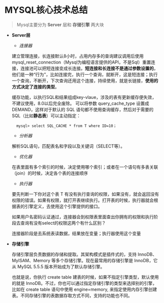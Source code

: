 # MYSQL核心技术总结



>   Mysql主要分为 **Server** 层和 **存储引擎** 两大块

- **Server层**
    - *连接器*

    建立管理连接，长连接默认8小时，占用内存多的查询建议调用后使用mysql_reset_connection（Mysql为编程语言提供的API，不是Sql）重置连接，连接池可以把短连接变成长连接。**短连接和长连接不是通过参数设置的**，他们是一种“行为”，比如连接完，执行一个查询，就断开，这是短连接；执行一个查询，不断开，下次查询还用这个连接，持续使用，就是长链接，**使用的方式决定了连接的类型**。

    缓存功能，以执行SQL和结果组成key-vlaue，涉及的表有更新缓存便失效，不建议使用，8.0以后完全废除。
    可以将参数 query_cache_type 设置成 DEMAND，这样对于默认的 SQL 语句都不使用查询缓存，然后对于需要的SQL（比如**静态表**）可以主动指定：
    ```
      mysql> select SQL_CACHE * from T where ID=10；
    ```
    - *分析器*

    解析SQL语句，匹配表名和字段以及关键词（SELECT等）。
    - *优化器*

    在表里面有多个索引的时候，决定使用哪个索引；或者在一个语句有多表关联（join）的时候，决定各个表的连接顺序
    - *执行器*

    要先判断一下你对这个表 T 有没有执行查询的权限，如果没有，就会返回没有权限的错误。如果有权限，就打开表继续执行。打开表的时候，执行器就会根据表的引擎定义，去使用这个引擎提供的接口。

    如果用户名密码认证通过，连接器会到权限表里面查出你拥有的权限和执行阶段去查询有没有select的权限这两个有什么区别？

    连接器阶段是去系统表读数据，结果放在变量；执行器使用这个变量
- **存储引擎**

    存储引擎层负责数据的存储和提取。其架构模式是插件式的，支持 InnoDB、MyISAM、Memory 等多个存储引擎。现在最常用的存储引擎是 InnoDB，它从 MySQL 5.5.5 版本开始成为了默认存储引擎。

    也就是说，你执行 create table 建表的时候，如果不指定引擎类型，默认使用的就是 InnoDB。不过，你也可以通过指定存储引擎的类型来选择别的引擎，比如在 create table 语句中使用 engine=memory, 来指定使用内存引擎创建表。不同存储引擎的表数据存取方式不同，支持的功能也不同。
